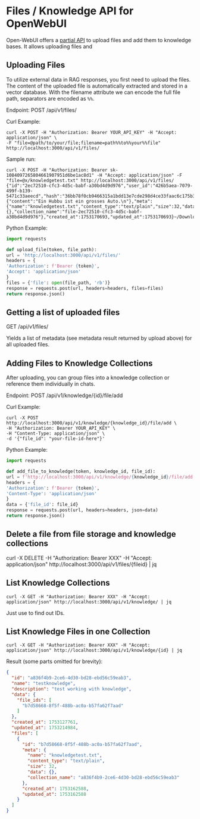 # Files / Knowledge API for OpenWebUI

Open-WebUI offers a [partial API](https://docs.openwebui.com/getting-started/api-endpoints) to upload files and add them 
to knowledge bases. It allows uploading files and 

## Uploading Files
To utilize external data in RAG responses, you first need to upload the files. The content of the uploaded file is automatically extracted and stored in a vector database. With the filename attribute we can encode the full file path, separators are encoded as `%%`.

Endpoint: POST /api/v1/files/

Curl Example:

```shell
curl -X POST -H "Authorization: Bearer YOUR_API_KEY" -H "Accept: application/json" \
-F "file=@path/to/your/file;filename=path%%to%%your%%file" http://localhost:3000/api/v1/files/
```

Sample run:
```
curl -X POST -H "Authorization: Bearer sk-1084097265804661907951d6be1ac8d1" -H "Accept: application/json" -F "file=@x/knowledgetest.txt" http://localhost:3000/api/v1/files/
{"id":"2ec72510-cfc3-4d5c-babf-a30bd4d9d976","user_id":"426b5aea-7079-499f-b139-5471c33aeecd","hash":"36bb78f0cb9466315a1bdd13e7cde298d4ce33faac6c175b39bb9f1414f38799","filename":"knowledgetest.txt","data":{"content":"Ein Hubbu ist ein grosses Auto.\n"},"meta":{"name":"knowledgetest.txt","content_type":"text/plain","size":32,"data":{},"collection_name":"file-2ec72510-cfc3-4d5c-babf-a30bd4d9d976"},"created_at":1753170693,"updated_at":1753170693}~/Downloads>
```

Python Example:

```python
import requests

def upload_file(token, file_path):
url = 'http://localhost:3000/api/v1/files/'
headers = {
'Authorization': f'Bearer {token}',
'Accept': 'application/json'
}
files = {'file': open(file_path, 'rb')}
response = requests.post(url, headers=headers, files=files)
return response.json()
```

## Getting a list of uploaded files

GET /api/v1/files/

Yields a list of metadata (see metadata result returned by upload above) for all uploaded files.

## Adding Files to Knowledge Collections

After uploading, you can group files into a knowledge collection or reference them individually in chats.

Endpoint: POST /api/v1/knowledge/{id}/file/add

Curl Example:

```shell
curl -X POST http://localhost:3000/api/v1/knowledge/{knowledge_id}/file/add \
-H "Authorization: Bearer YOUR_API_KEY" \
-H "Content-Type: application/json" \
-d '{"file_id": "your-file-id-here"}'
```

Python Example:

```python
import requests

def add_file_to_knowledge(token, knowledge_id, file_id):
url = f'http://localhost:3000/api/v1/knowledge/{knowledge_id}/file/add'
headers = {
'Authorization': f'Bearer {token}',
'Content-Type': 'application/json'
}
data = {'file_id': file_id}
response = requests.post(url, headers=headers, json=data)
return response.json() 
```

## Delete a file from file storage and knowledge collections

curl -X DELETE -H "Authorization: Bearer XXX" -H "Accept: application/json" http://localhost:3000/api/v1/files/{fileid} | jq

## List Knowledge Collections

    curl -X GET -H "Authorization: Bearer XXX" -H "Accept: application/json" http://localhost:3000/api/v1/knowledge/ | jq

Just use to find out IDs.

## List Knowledge Files in one Collection

    curl -X GET -H "Authorization: Bearer XXX" -H "Accept: application/json" http://localhost:3000/api/v1/knowledge/{id} | jq

Result (some parts omitted for brevity):
```json
{
  "id": "a836f4b9-2ce6-4d30-bd28-ebd56c59eab3",
  "name": "testknowledge",
  "description": "test working with knowledge",
  "data": {
    "file_ids": [
      "b7d58668-8f5f-488b-ac0a-b57fa62f7aad"
    ]
  },
  "created_at": 1753127761,
  "updated_at": 1753214984,
  "files": [
    {
      "id": "b7d58668-8f5f-488b-ac0a-b57fa62f7aad",
      "meta": {
        "name": "knowledgetest.txt",
        "content_type": "text/plain",
        "size": 32,
        "data": {},
        "collection_name": "a836f4b9-2ce6-4d30-bd28-ebd56c59eab3"
      },
      "created_at": 1753162588,
      "updated_at": 1753162588
    }
  ]
}
```